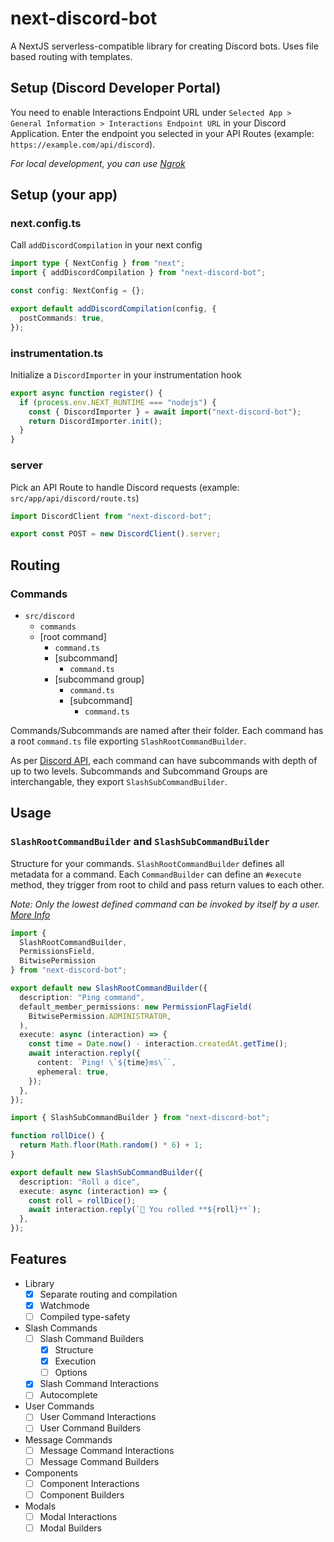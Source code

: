 # next-discord-bot

A NextJS serverless-compatible library for creating Discord bots.
Uses file based routing with templates.

## Setup (Discord Developer Portal)

You need to enable Interactions Endpoint URL under `Selected App > General Information > Interactions Endpoint URL` in your Discord Application. Enter the endpoint you selected in your API Routes (example: `https://example.com/api/discord`).

*For local development, you can use [Ngrok](https://ngrok.com/)*

## Setup (your app)

### next.config.ts
Call `addDiscordCompilation` in your next config
```ts
import type { NextConfig } from "next";
import { addDiscordCompilation } from "next-discord-bot";

const config: NextConfig = {};

export default addDiscordCompilation(config, {
  postCommands: true,
});
```

### instrumentation.ts
Initialize a `DiscordImporter` in your instrumentation hook
```ts
export async function register() {
  if (process.env.NEXT_RUNTIME === "nodejs") {
    const { DiscordImporter } = await import("next-discord-bot");
    return DiscordImporter.init();
  }
}
```

### server
Pick an API Route to handle Discord requests (example: `src/app/api/discord/route.ts`)
```ts
import DiscordClient from "next-discord-bot";

export const POST = new DiscordClient().server;
```

## Routing

### Commands

- `src/discord`
  - `commands`
  - [root command]
    - `command.ts`
    - [subcommand]
      - `command.ts`
    - [subcommand group]
      - `command.ts`
      - [subcommand]
        - `command.ts`

Commands/Subcommands are named after their folder.
Each command has a root `command.ts` file exporting `SlashRootCommandBuilder`.

As per [Discord API](SlashRootCommandBuilder), each command can have subcommands with depth of up to two levels. Subcommands and Subcommand Groups are interchangable, they export `SlashSubCommandBuilder`.

## Usage

### `SlashRootCommandBuilder` and `SlashSubCommandBuilder`

Structure for your commands. `SlashRootCommandBuilder` defines all metadata for a command.
Each `CommandBuilder` can define an `#execute` method, they trigger from root to child and pass return values to each other.

*Note: Only the lowest defined command can be invoked by itself by a user. [More Info](https://discord.com/developers/docs/interactions/application-commands#subcommands-and-subcommand-groups)*

```ts
import {
  SlashRootCommandBuilder,
  PermissionsField,
  BitwisePermission
} from "next-discord-bot";

export default new SlashRootCommandBuilder({
  description: "Ping command",
  default_member_permissions: new PermissionFlagField(
    BitwisePermission.ADMINISTRATOR,
  ),
  execute: async (interaction) => {
    const time = Date.now() - interaction.createdAt.getTime();
    await interaction.reply({
      content: `Ping! \`${time}ms\``,
      ephemeral: true,
    });
  },
});
```

```ts
import { SlashSubCommandBuilder } from "next-discord-bot";

function rollDice() {
  return Math.floor(Math.random() * 6) + 1;
}

export default new SlashSubCommandBuilder({
  description: "Roll a dice",
  execute: async (interaction) => {
    const roll = rollDice();
    await interaction.reply(`🎲 You rolled **${roll}**`);
  },
});

```

## Features

- Library
  - [x] Separate routing and compilation
  - [x] Watchmode
  - [ ] Compiled type-safety
- Slash Commands
  - [ ] Slash Command Builders
    - [x] Structure
    - [x] Execution
    - [ ] Options
  - [x] Slash Command Interactions
  - [ ] Autocomplete
- User Commands
  - [ ] User Command Interactions
  - [ ] User Command Builders
- Message Commands
  - [ ] Message Command Interactions
  - [ ] Message Command Builders
- Components
  - [ ] Component Interactions
  - [ ] Component Builders
- Modals
  - [ ] Modal Interactions
  - [ ] Modal Builders